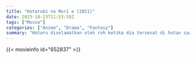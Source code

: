 ```yaml
---
title: "Hotarubi no Mori e (2011)"
date: 2023-10-23T11:53:59Z
tags: ["Movie"]
categories: ["Anime", "Drama", "Fantasy"]
summary: "Hotaru diselamatkan oleh roh ketika dia tersesat di hutan saat masih kecil. Keduanya menjadi teman, meskipun roh mengungkapkan bahwa dia akan menghilang jika disentuh oleh manusia."
---
```


<mux-player stream-type="on-demand"
src="https://kp3d-my.sharepoint.com/personal/ryoo_kp3d_onmicrosoft_com/_layouts/15/download.aspx?share=EeF48nO-pVVPhPHpyPmw7hwBqwtzxqZqIkHWLPGJkbhkaQ" prefer-playback="mse" controls>

</mux-player>


{{< movieinfo id="652837" >}}

<script src="https://cdn.jsdelivr.net/npm/@mux/mux-player"></script>

 <script type="application/ld+json ">
{
"@context": "https://schema.org/",
"@type": "VideoObject",
"name": "Hotarubi no Mori e (2011)",
"contentUrl": "https://stream.mux.com/DRSvK8UoBMilCeM7QWQ02kVWvBUuTbSMJ010102kLBf01t2w.m3u8",
"thumbnailUrl": "https://www.themoviedb.org/t/p/original/zZEYONOYT7zqfkw2CNTkK1YbRMu.jpg?width=314&fit_mode=preserve&time=25",
"uploadDate": "2023-10-23T11:53:59Z",
}

</script>